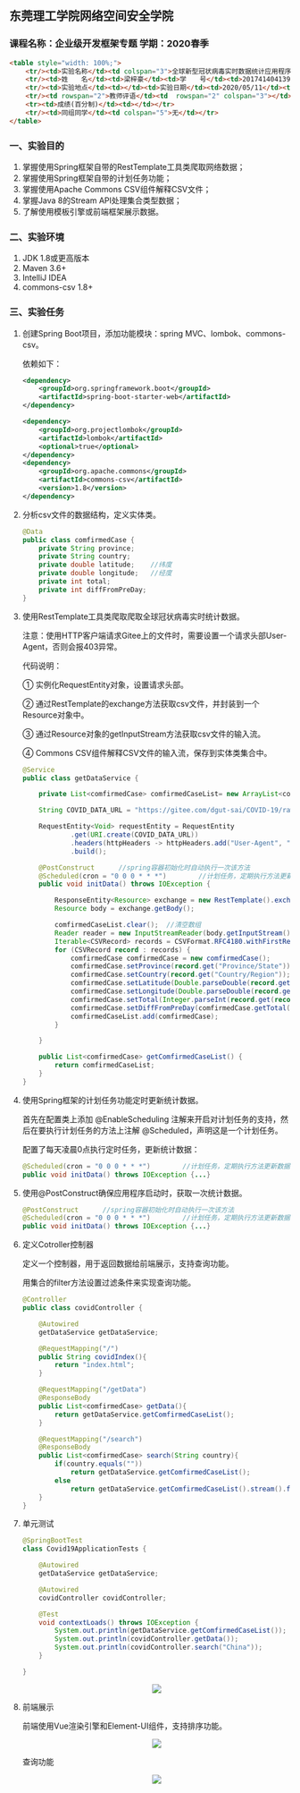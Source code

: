 ## 东莞理工学院网络空间安全学院

### 课程名称：企业级开发框架专题                           学期：2020春季

```html
<table style="width: 100%;">
    <tr/><td>实验名称</td><td colspan="3">全球新型冠状病毒实时数据统计应用程序的设计与实现</td><td>实验序号</td><td>三</td></tr>
    <tr/><td>姓　　名</td><td>梁梓豪</td><td>学　　号</td><td>201741404139</td><td>班    级</td><td>17软卓1班</td></tr>
    <tr/><td>实验地点</td><td></td><td>实验日期</td><td>2020/05/11</td><td>指导老师</td><td>黎志雄</td></tr>
    <tr/><td rowspan="2">教师评语</td><td  rowspan="2" colspan="3"></td><td>评阅老师</td><td></td></tr>
    <tr><td>成绩(百分制)</td><td></td></tr>
    <tr/><td>同组同学</td><td colspan="5">无</td></tr>
</table>
```

### 一、实验目的

1. 掌握使用Spring框架自带的RestTemplate工具类爬取网络数据；
2. 掌握使用Spring框架自带的计划任务功能；
3. 掌握使用Apache Commons CSV组件解释CSV文件；
4. 掌握Java 8的Stream API处理集合类型数据；
5. 了解使用模板引擎或前端框架展示数据。

### 二、实验环境

1. JDK 1.8或更高版本
2. Maven 3.6+
3. IntelliJ IDEA
4. commons-csv 1.8+

### 三、实验任务

1. 创建Spring Boot项目，添加功能模块：spring MVC、lombok、commons-csv。

   依赖如下：

   ```xml
   <dependency>
       <groupId>org.springframework.boot</groupId>
       <artifactId>spring-boot-starter-web</artifactId>
   </dependency>
   
   <dependency>
       <groupId>org.projectlombok</groupId>
       <artifactId>lombok</artifactId>
       <optional>true</optional>
   </dependency>
   <dependency>
       <groupId>org.apache.commons</groupId>
       <artifactId>commons-csv</artifactId>
       <version>1.8</version>
   </dependency>
   ```

   

2. 分析csv文件的数据结构，定义实体类。

   ```java
   @Data
   public class comfirmedCase {
       private String province;
       private String country;
       private double latitude;    //纬度
       private double longitude;   //经度
       private int total;
       private int diffFromPreDay;
   }
   ```

   

3. 使用RestTemplate工具类爬取爬取全球冠状病毒实时统计数据。

   注意：使用HTTP客户端请求Gitee上的文件时，需要设置一个请求头部User-Agent，否则会报403异常。

   代码说明：

   ① 实例化RequestEntity对象，设置请求头部。

   ② 通过RestTemplate的exchange方法获取csv文件，并封装到一个Resource对象中。

   ③ 通过Resource对象的getInputStream方法获取csv文件的输入流。

   ④ Commons CSV组件解释CSV文件的输入流，保存到实体类集合中。

   ```java
   @Service
   public class getDataService {
   
       private List<comfirmedCase> comfirmedCaseList= new ArrayList<comfirmedCase>();
   
       String COVID_DATA_URL = "https://gitee.com/dgut-sai/COVID-19/raw/master/csse_covid_19_data/csse_covid_19_time_series/time_series_covid19_confirmed_global.csv";
   
       RequestEntity<Void> requestEntity = RequestEntity
               .get(URI.create(COVID_DATA_URL))
               .headers(httpHeaders -> httpHeaders.add("User-Agent", "Mozilla/5.0 (Windows NT 10.0; Win64; x64) AppleWebKit/537.36 (KHTML, like Gecko) Chrome/81.0.4044.138 Safari/537.36"))
               .build();
   
       @PostConstruct      //spring容器初始化时自动执行一次该方法
       @Scheduled(cron = "0 0 0 * * *")        //计划任务，定期执行方法更新数据
       public void initData() throws IOException {
   
           ResponseEntity<Resource> exchange = new RestTemplate().exchange(requestEntity, Resource.class);
           Resource body = exchange.getBody();
   
           comfirmedCaseList.clear();  //清空数组
           Reader reader = new InputStreamReader(body.getInputStream());
           Iterable<CSVRecord> records = CSVFormat.RFC4180.withFirstRecordAsHeader().parse(reader);
           for (CSVRecord record : records) {
               comfirmedCase comfirmedCase = new comfirmedCase();
               comfirmedCase.setProvince(record.get("Province/State"));
               comfirmedCase.setCountry(record.get("Country/Region"));
               comfirmedCase.setLatitude(Double.parseDouble(record.get("Lat")));
               comfirmedCase.setLongitude(Double.parseDouble(record.get("Long")));
               comfirmedCase.setTotal(Integer.parseInt(record.get(record.size()-1)));
               comfirmedCase.setDiffFromPreDay(comfirmedCase.getTotal()-Integer.parseInt(record.get(record.size()-2)));
               comfirmedCaseList.add(comfirmedCase);
           }
   
       }
   
       public List<comfirmedCase> getComfirmedCaseList() {
           return comfirmedCaseList;
       }
   }
   ```

   

4. 使用Spring框架的计划任务功能定时更新统计数据。

   首先在配置类上添加 @EnableScheduling 注解来开启对计划任务的支持，然后在要执行计划任务的方法上注解 @Scheduled，声明这是一个计划任务。

   配置了每天凌晨0点执行定时任务，更新统计数据：

   ```java
   @Scheduled(cron = "0 0 0 * * *")        //计划任务，定期执行方法更新数据
   public void initData() throws IOException {...}
   ```

   

5. 使用@PostConstruct确保应用程序启动时，获取一次统计数据。

   ```java
   @PostConstruct      //spring容器初始化时自动执行一次该方法
   @Scheduled(cron = "0 0 0 * * *")        //计划任务，定期执行方法更新数据
   public void initData() throws IOException {...}
   ```

   

6. 定义Cotroller控制器

   定义一个控制器，用于返回数据给前端展示，支持查询功能。

   用集合的filter方法设置过滤条件来实现查询功能。

   ```java
   @Controller
   public class covidController {
   
       @Autowired
       getDataService getDataService;
   
       @RequestMapping("/")
       public String covidIndex(){
           return "index.html";
       }
   
       @RequestMapping("/getData")
       @ResponseBody
       public List<comfirmedCase> getData(){
           return getDataService.getComfirmedCaseList();
       }
   
       @RequestMapping("/search")
       @ResponseBody
       public List<comfirmedCase> search(String country){
           if(country.equals(""))
               return getDataService.getComfirmedCaseList();
           else
               return getDataService.getComfirmedCaseList().stream().filter(s->s.getCountry().equals(country)).collect(Collectors.toList());
       }
   }
   ```

   

7. 单元测试

   ```java
   @SpringBootTest
   class Covid19ApplicationTests {
   
       @Autowired
       getDataService getDataService;
   
       @Autowired
       covidController covidController;
   
       @Test
       void contextLoads() throws IOException {
           System.out.println(getDataService.getComfirmedCaseList());
           System.out.println(covidController.getData());
           System.out.println(covidController.search("China"));
       }
   
   }
   ```

   <div align=center>
       <img src="https://gitee.com/zimomo333/SpringBoot_Exp3_COVID/raw/master/picture/test.png"></div>

   
8. 前端展示

   前端使用Vue渲染引擎和Element-UI组件，支持排序功能。

   <div align=center>
       <img src="https://gitee.com/zimomo333/SpringBoot_Exp3_COVID/raw/master/picture/index.png"></div>

   

   查询功能

   <div align=center>
       <img src="https://gitee.com/zimomo333/SpringBoot_Exp3_COVID/raw/master/picture/search.png"></div>